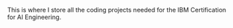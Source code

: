 This is where I store all the coding projects needed for the IBM Certification for AI Engineering. 
